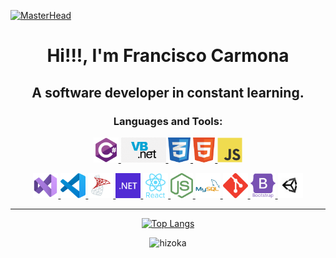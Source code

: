 [![MasterHead](https://img.itch.zone/aW1nLzEzNTQ4OTc5LmdpZg==/original/mU2LrB.gif)](https://www.francisco-dev.cl/)


<h1 align="center">Hi!!!, I'm Francisco Carmona</h1>
<h2 align="center">A software developer in constant learning.</h2>
<h3 align="center">Languages and Tools:</h3>

<div align="center">
<a href="https://visualstudio.microsoft.com/es/vs/" target="_blank"> <img src="assets/l-csharp.svg" alt="C#" height="40px"/> </a>
<a href="https://visualstudio.microsoft.com/es/vs/" target="_blank"> <img src="assets/l-vbdot.png" alt="Visual Basic" height="40px"/> </a>
<a href="https://www.w3schools.com/" target="_blank"> <img src="assets/l-css.png" alt="CSS" height="40px"/> </a>
<a href="https://www.w3schools.com/" target="_blank"> <img src="assets/l-html.png" alt="HTML" height="40px"/> </a>
<a href="https://www.w3schools.com/" target="_blank"> <img src="assets/l-javascript.svg" alt="JS" height="40px"/> </a>

<a href="https://visualstudio.microsoft.com/es/vs/" target="_blank"> <img src="assets/t-vs-studio.svg" alt="Visual Studio" height="40px"/> </a>
<a href="https://code.visualstudio.com/" target="_blank"> <img src="assets/t-vs-code.png" alt="VS Code" height="40px"/> </a>
<a href="https://www.microsoft.com/es-es/sql-server/sql-server-downloads" target="_blank"> <img src="assets/t-sql-server.png" alt="SQL Server" height="40px"/> </a>
<a href="https://code.visualstudio.com/" target="_blank"> <img src="assets/t-dotnet.svg" alt="dot NET" height="40px"/> </a>
<a href="https://reactjs.org/" target="_blank"> <img src="assets/t-react.svg" alt="React" height="40px"/> </a>
<a href="https://nodejs.org/es/" target="_blank"> <img src="assets/t-node.png" alt="Node" height="40px"/> </a>
<a href="https://www.mysql.com/" target="_blank"> <img src="assets/t-mysql.svg" alt="MySql" height="40px"/> </a>
<a href="https://git-scm.com/" target="_blank"> <img src="assets/t-git.svg" alt="Git" height="40px"/> </a>
<a href="https://getbootstrap.com/" target="_blank"> <img src="assets/t-bootstrap.svg" alt="Bootstrap" height="40px"/> </a>
<a href="https://unity.com/" target="_blank"> <img src="assets/t-unity.png" alt="Unity" height="40px"/> </a>
<div>

<hr/>
  
<div style="display:inline; width:100%" align="center">

[![Top Langs](https://github-readme-stats.vercel.app/api/top-langs/?username=TheNefelin&layout=compact&text_color=daf7dc&bg_color=151515)](https://github.com/devSouvik/github-readme-stats)

<img src="a-hizoka.png" alt="hizoka"/>

</div>
